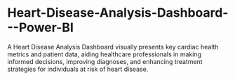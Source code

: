 # Heart-Disease-Analysis-Dashboard---Power-BI

A Heart Disease Analysis Dashboard visually presents key cardiac health metrics and patient data, aiding healthcare professionals in making informed decisions, improving diagnoses, and enhancing treatment strategies for individuals at risk of heart disease.
